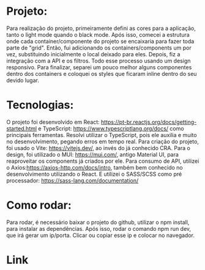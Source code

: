# Projeto:

Para realização do projeto, primeiramente defini as cores para a aplicação, tanto o light mode quando o black mode. Após isso, comecei a estrutura onde cada container/componente do projeto se encaixaria para fazer toda parte de "grid". Então, fui adicionando os containers/components um por vez, substituindo inicialmente o local deixado para eles. Depois, fiz a integração com a API e os filtros. Todo esse processo usando um design responsivo. Para finalizar, separei um pouco melhor alguns componentes dentro dos containers e coloquei os styles que ficaram inline dentro do seu devido lugar.

# Tecnologias:

O projeto foi desenvolvido em React: https://pt-br.reactjs.org/docs/getting-started.html e TypeScript: https://www.typescriptlang.org/docs/ como principais ferramentas. Resolvi utilizar o TypeScript, pois ele auxilia e muito no desenvolvimento, pegando erros em tempo real. Para criação do projeto, foi usado o Vite: https://vitejs.dev/, ao invés do já conhecido CRA. Para o design, foi utilizado o MUI: https://mui.com/, antigo Material UI, para reaproveitar os components já criados por ele. Para consumo de API, utilizei o Axios:https://axios-http.com/docs/intro, também bem conhecido no desenvolvimento utilizando o React. E utilizei o SASS/SCSS como pré processador: https://sass-lang.com/documentation/

# Como rodar:

Para rodar, é necessário baixar o projeto do github, utilizar o npm install, para instalar as dependências. Após isso, rodar o comando npm run dev, que irá gerar um ip/porta. Clicar ou copiar esse ip e colocar no navegador.

# Link

